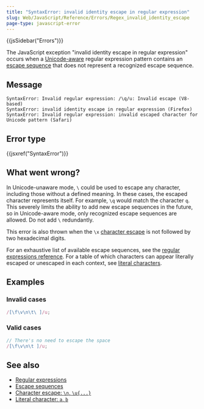 ```yaml
---
title: "SyntaxError: invalid identity escape in regular expression"
slug: Web/JavaScript/Reference/Errors/Regex_invalid_identity_escape
page-type: javascript-error
---
```


{{jsSidebar("Errors")}}

The JavaScript exception "invalid identity escape in regular expression" occurs when a [Unicode-aware](/Web/JavaScript/Reference/Global_Objects/RegExp/unicode#unicode-aware_mode) regular expression pattern contains an [escape sequence](/Web/JavaScript/Reference/Regular_expressions#escape_sequences) that does not represent a recognized escape sequence.

## Message

```plain
SyntaxError: Invalid regular expression: /\q/u: Invalid escape (V8-based)
SyntaxError: invalid identity escape in regular expression (Firefox)
SyntaxError: Invalid regular expression: invalid escaped character for Unicode pattern (Safari)
```

## Error type

{{jsxref("SyntaxError")}}

## What went wrong?

In Unicode-unaware mode, `\` could be used to escape any character, including those without a defined meaning. In these cases, the escaped character represents itself. For example, `\q` would match the character `q`. This severely limits the ability to add new escape sequences in the future, so in Unicode-aware mode, only recognized escape sequences are allowed. Do not add `\` redundantly.

This error is also thrown when the `\x` [character escape](/Web/JavaScript/Reference/Regular_expressions/Character_escape) is not followed by two hexadecimal digits.

For an exhaustive list of available escape sequences, see the [regular expressions reference](/Web/JavaScript/Reference/Regular_expressions#escape_sequences). For a table of which characters can appear literally escaped or unescaped in each context, see [literal characters](/Web/JavaScript/Reference/Regular_expressions/Literal_character).

## Examples

### Invalid cases

```js example-bad
/[\f\v\n\t\ ]/u;
```

### Valid cases

```js example-good
// There's no need to escape the space
/[\f\v\n\t ]/u;
```

## See also

- [Regular expressions](/Web/JavaScript/Reference/Regular_expressions)
- [Escape sequences](/Web/JavaScript/Reference/Regular_expressions#escape_sequences)
- [Character escape: `\n`, `\u{...}`](/Web/JavaScript/Reference/Regular_expressions/Character_escape)
- [Literal character: `a`, `b`](/Web/JavaScript/Reference/Regular_expressions/Literal_character)
